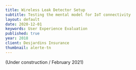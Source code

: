 ```yaml
---
title: Wireless Leak Detector Setup
subtitle: Testing the mental model for IoT connectivity
layout: default
date: 2020-12-01
keywords: User Experience Evaluation
published: true
year: 2018
client: Desjardins Insurance
thumbnail: alerte-tn
---
```

(Under construction / February 2021)
